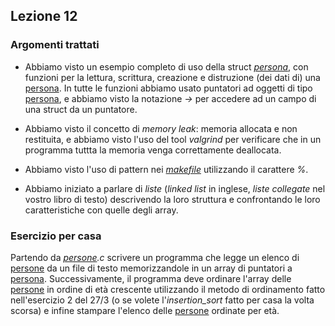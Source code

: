 Lezione 12
----------

### Argomenti trattati

-   Abbiamo visto un esempio completo di uso della struct *[persona](https://www.dir.uniupo.it/mod/resource/view.php?id=165680 "persona")*, con funzioni per la lettura, scrittura, creazione e distruzione (dei dati di) una [persona](https://www.dir.uniupo.it/mod/resource/view.php?id=165680 "persona"). In tutte le funzioni abbiamo usato puntatori ad oggetti di tipo [persona](https://www.dir.uniupo.it/mod/resource/view.php?id=165680 "persona"), e abbiamo visto la notazione *->* per accedere ad un campo di una struct da un puntatore.

-   Abbiamo visto il concetto di *memory leak*: memoria allocata e non restituita, e abbiamo visto l'uso del tool *valgrind* per verificare che in un programma tuttta la memoria venga correttamente deallocata.

-   Abbiamo visto l'uso di pattern nei *[makefile](https://www.dir.uniupo.it/mod/resource/view.php?id=165949 "makefile")* utilizzando il carattere *%*.

-   Abbiamo iniziato a parlare di *liste* (*linked list* in inglese, *liste collegate* nel vostro libro di testo) descrivendo la loro struttura e confrontando le loro caratteristiche con quelle degli array.

### Esercizio per casa

Partendo da *[persone](https://www.dir.uniupo.it/mod/resource/view.php?id=165948 "persone").c* scrivere un programma che legge un elenco di [persone](https://www.dir.uniupo.it/mod/resource/view.php?id=165948 "persone") da un file di testo memorizzandole in un array di puntatori a [persona](https://www.dir.uniupo.it/mod/resource/view.php?id=165680 "persona"). Successivamente, il programma deve ordinare l'array delle [persone](https://www.dir.uniupo.it/mod/resource/view.php?id=165948 "persone") in ordine di età crescente utilizzando il metodo di ordinamento fatto nell'esercizio 2 del 27/3 (o se volete l'*insertion_sort* fatto per casa la volta scorsa) e infine stampare l'elenco delle [persone](https://www.dir.uniupo.it/mod/resource/view.php?id=165948 "persone") ordinate per età.
